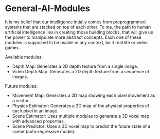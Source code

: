 # General-AI-Modules
It is my belief that our intelligence intially comes from preprogrammed systems that are stacked on top of each other. To me, the path to human artificial intelligence lies in creating those building blocks, that will give us the power to manipulate more abstract concepts.
Each one of these modules is supposed to be usable in any context, be it real life or video games.

Avaliable modules: 
- Depth Map: Generates a 2D depth texture from a single image.
- Video Depth Map: Generates a 2D depth texture from a sequence of images.

Future modules:
- Movement Map: Generates a 2D map showing each pixel movement as a vector.
- Physics Estimator: Generates a 2D map of the physical properties of each pixel in an image.
- Scene Estimator: Uses multiple modules to generate a 3D voxel map with advanced properties.
- Scene Predictor: Uses a 3D voxel map to predict the future state of a scene (auto-regressive model).

